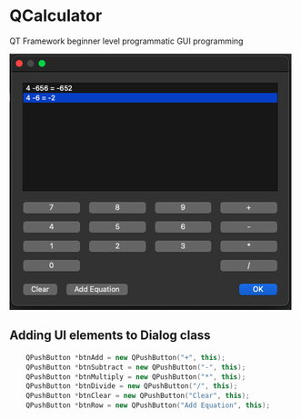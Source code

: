 # QCalculator
QT Framework beginner level programmatic GUI programming

![screenshot](https://github.com/cazcigargamel/QCalculator/blob/master/images/shot1.png)

## Adding UI elements to Dialog class

``` C++
    QPushButton *btnAdd = new QPushButton("+", this);
    QPushButton *btnSubtract = new QPushButton("-", this);
    QPushButton *btnMultiply = new QPushButton("*", this);
    QPushButton *btnDivide = new QPushButton("/", this);
    QPushButton *btnClear = new QPushButton("Clear", this);
    QPushButton *btnRow = new QPushButton("Add Equation", this);
    
```    
